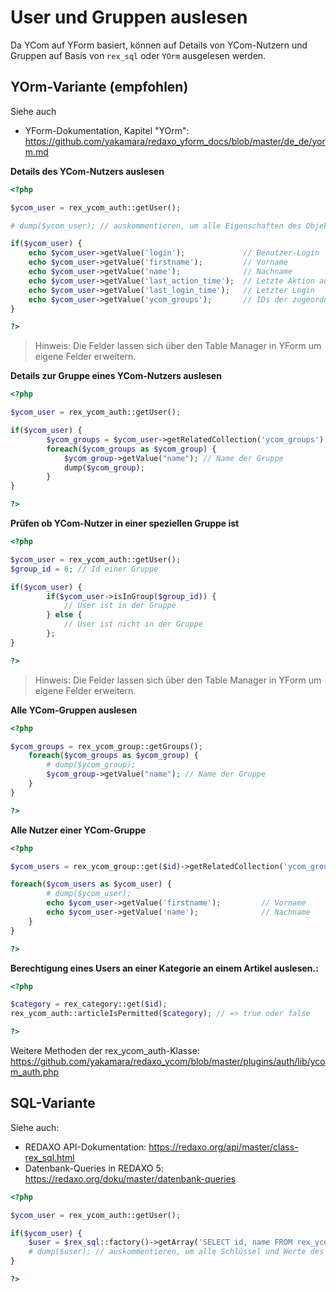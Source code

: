 # User und Gruppen auslesen

Da YCom auf YForm basiert, können auf Details von YCom-Nutzern und Gruppen auf Basis von `rex_sql` oder `YOrm` ausgelesen werden.

## YOrm-Variante (empfohlen)

Siehe auch
* YForm-Dokumentation, Kapitel "YOrm": https://github.com/yakamara/redaxo_yform_docs/blob/master/de_de/yorm.md

**Details des YCom-Nutzers auslesen**

```php
<?php

$ycom_user = rex_ycom_auth::getUser();

# dump($ycom_user); // auskommentieren, um alle Eigenschaften des Objekts auszugeben

if($ycom_user) {
    echo $ycom_user->getValue('login');             // Benutzer-Login
    echo $ycom_user->getValue('firstname');         // Vorname
    echo $ycom_user->getValue('name');              // Nachname
    echo $ycom_user->getValue('last_action_time');  // Letzte Aktion auf der Seite
    echo $ycom_user->getValue('last_login_time');   // Letzter Login
    echo $ycom_user->getValue('ycom_groups');       // IDs der zugeordneten Gruppen
}

?>
```

> Hinweis: Die Felder lassen sich über den Table Manager in YForm um eigene Felder erweitern.

**Details zur Gruppe eines YCom-Nutzers auslesen**

```php
<?php

$ycom_user = rex_ycom_auth::getUser();

if($ycom_user) {
        $ycom_groups = $ycom_user->getRelatedCollection('ycom_groups');
        foreach($ycom_groups as $ycom_group) {
            $ycom_group->getValue("name"); // Name der Gruppe
            dump($ycom_group);
        }
}

?>
```
**Prüfen ob YCom-Nutzer in einer speziellen Gruppe ist**

```php
<?php

$ycom_user = rex_ycom_auth::getUser();
$group_id = 6; // Id einer Gruppe

if($ycom_user) {
        if($ycom_user->isInGroup($group_id)) {
            // User ist in der Gruppe   
        } else {
            // User ist nicht in der Gruppe
        };
}

?>
```

> Hinweis: Die Felder lassen sich über den Table Manager in YForm um eigene Felder erweitern.

**Alle YCom-Gruppen auslesen**

```php
<?php

$ycom_groups = rex_ycom_group::getGroups();
    foreach($ycom_groups as $ycom_group) {
        # dump($ycom_group);
        $ycom_group->getValue("name"); // Name der Gruppe
    }
}

?>
```


**Alle Nutzer einer YCom-Gruppe**

```php
<?php

$ycom_users = rex_ycom_group::get($id)->getRelatedCollection('ycom_groups');

foreach($ycom_users as $ycom_user) {
        # dump($ycom_user);
        echo $ycom_user->getValue('firstname');         // Vorname
        echo $ycom_user->getValue('name');              // Nachname
    }
}

?>
```

**Berechtigung eines Users an einer Kategorie an einem Artikel auslesen.:**

```php
<?php

$category = rex_category::get($id);
rex_ycom_auth::articleIsPermitted($category); // => true oder false

?>
```
Weitere Methoden der rex_ycom_auth-Klasse: https://github.com/yakamara/redaxo_ycom/blob/master/plugins/auth/lib/ycom_auth.php

## SQL-Variante

Siehe auch: 
* REDAXO API-Dokumentation: https://redaxo.org/api/master/class-rex_sql.html
* Datenbank-Queries in REDAXO 5: https://redaxo.org/doku/master/datenbank-queries

```php
<?php

$ycom_user = rex_ycom_auth::getUser();

if($ycom_user) {
    $user = $rex_sql::factory()->getArray('SELECT id, name FROM rex_ycom_user WHERE id = :id', [$ycom_user->getId()]);
    # dump($user); // auskommentieren, um alle Schlüssel und Werte des Arrays auszugeben
}

?>
```
